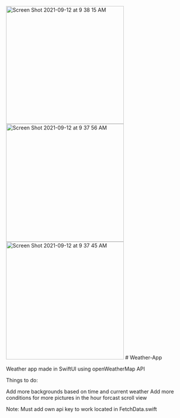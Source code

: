 <img width="322" alt="Screen Shot 2021-09-12 at 9 38 15 AM" src="https://user-images.githubusercontent.com/64714887/132991957-890a4e08-0d79-41f9-824e-b1fbc9c7b59c.png">
<img width="322" alt="Screen Shot 2021-09-12 at 9 37 56 AM" src="https://user-images.githubusercontent.com/64714887/132991959-8f25d1ad-41ad-484b-81ee-4563d9c6ab4d.png">
<img width="322" alt="Screen Shot 2021-09-12 at 9 37 45 AM" src="https://user-images.githubusercontent.com/64714887/132991962-aa1e4502-035e-4e10-95e9-b9ac7339e5ea.png">
# Weather-App

Weather app made in SwiftUI using openWeatherMap API 

Things to do: 

Add more backgrounds based on time and current weather
Add more conditions for more pictures in the hour forcast scroll view

Note: Must add own api key to work located in FetchData.swift
